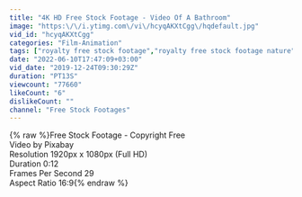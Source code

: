 ```yaml
---
title: "4K HD Free Stock Footage - Video Of A Bathroom"
image: "https:\/\/i.ytimg.com\/vi\/hcyqAKXtCgg\/hqdefault.jpg"
vid_id: "hcyqAKXtCgg"
categories: "Film-Animation"
tags: ["royalty free stock footage","royalty free stock footage nature","royalty free stock footage sad"]
date: "2022-06-10T17:47:09+03:00"
vid_date: "2019-12-24T09:30:29Z"
duration: "PT13S"
viewcount: "77660"
likeCount: "6"
dislikeCount: ""
channel: "Free Stock Footages"
---
```

{% raw %}Free Stock Footage - Copyright Free<br /> Video by Pixabay<br />Resolution 1920px x 1080px (Full HD)<br />Duration 0:12<br />Frames Per Second 29<br />Aspect Ratio 16:9{% endraw %}

